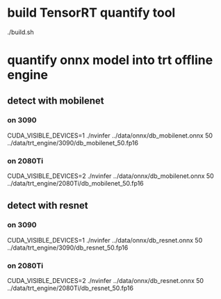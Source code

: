 # build TensorRT quantify tool
./build.sh

# quantify onnx model into trt offline engine

## detect with mobilenet
### on 3090
CUDA_VISIBLE_DEVICES=1 ./nvinfer ../data/onnx/db_mobilenet.onnx 50 ../data/trt_engine/3090/db_mobilenet_50.fp16
### on 2080Ti
CUDA_VISIBLE_DEVICES=2 ./nvinfer ../data/onnx/db_mobilenet.onnx 50 ../data/trt_engine/2080Ti/db_mobilenet_50.fp16

## detect with resnet
### on 3090
CUDA_VISIBLE_DEVICES=1 ./nvinfer ../data/onnx/db_resnet.onnx 50 ../data/trt_engine/3090/db_resnet_50.fp16
### on 2080Ti
CUDA_VISIBLE_DEVICES=2 ./nvinfer ../data/onnx/db_resnet.onnx 50 ../data/trt_engine/2080Ti/db_resnet_50.fp16
